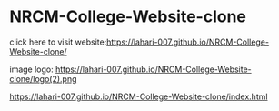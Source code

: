 # NRCM-College-Website-clone
click here to visit website:https://lahari-007.github.io/NRCM-College-Website-clone/
 
image logo: https://lahari-007.github.io/NRCM-College-Website-clone/logo(2).png

https://lahari-007.github.io/NRCM-College-Website-clone/index.html
